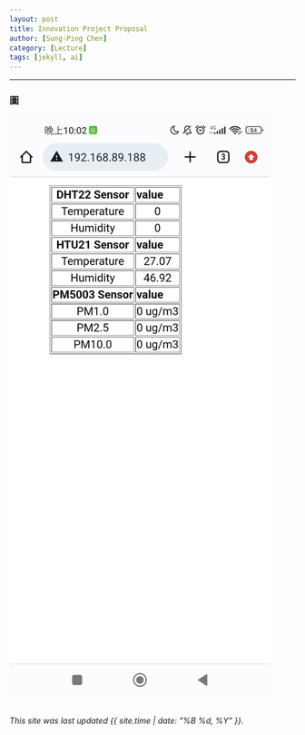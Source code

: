 ```yaml
---
layout: post
title: Innovation Project Proposal
author: [Sung-Ping Chen]
category: [Lecture]
tags: [jekyll, ai]
---
```

---
### 圖
![](https://github.com/sijop/MCU-project/blob/main/images/tmp_received.jpg?raw=true)
<br>
<br>


*This site was last updated {{ site.time | date: "%B %d, %Y" }}.*

